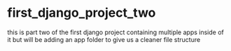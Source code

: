 # first_django_project_two
 this is part two of the first django project containing multiple apps inside of it but will be adding an app folder to give us a cleaner file structure
